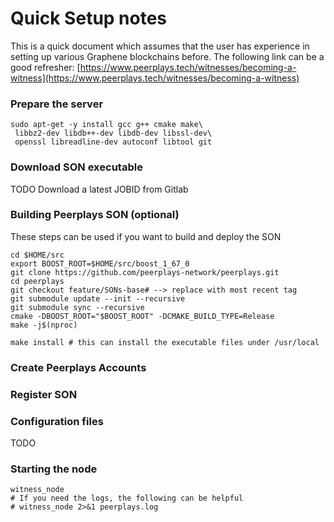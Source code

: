 # Quick Setup notes

This is a quick document which assumes that the user has experience in setting up various Graphene blockchains before. The following link can be a good refresher: [https://www.peerplays.tech/witnesses/becoming-a-witness](https://www.peerplays.tech/witnesses/becoming-a-witness)

### Prepare the server

```text
sudo apt-get -y install gcc g++ cmake make\
 libbz2-dev libdb++-dev libdb-dev libssl-dev\
 openssl libreadline-dev autoconf libtool git
```

### Download SON executable

TODO Download a latest JOBID from Gitlab

### Building Peerplays SON \(optional\)

These steps can be used if you want to build and deploy the SON

```text
cd $HOME/src
export BOOST_ROOT=$HOME/src/boost_1_67_0
git clone https://github.com/peerplays-network/peerplays.git
cd peerplays
git checkout feature/SONs-base# --> replace with most recent tag
git submodule update --init --recursive
git submodule sync --recursive
cmake -DBOOST_ROOT="$BOOST_ROOT" -DCMAKE_BUILD_TYPE=Release
make -j$(nproc)

make install # this can install the executable files under /usr/local
```

### Create  Peerplays Accounts

### Register SON

### Configuration files

TODO

### Starting the node

```text
witness_node 
# If you need the logs, the following can be helpful
# witness_node 2>&1 peerplays.log
```

